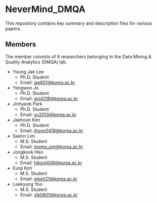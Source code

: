 # NeverMind_DMQA
This repository contains key summary and description files for various papers.

## Members
The member consists of 8 researchers belonging to the Data Mining & Quality Analytics (DMQA) lab.

* Young Jae Lee
  * Ph.D. Student
  * Email: jae601@korea.ac.kr
* Yongwon Jo
  * Ph.D. Student
  * Email: gyj4318@korea.ac.kr
* Jinhyeok Park
  * Ph.D. Student
  * Email: vc2013@korea.ac.kr
* Jaehoon Kim
  * Ph.D. Student
  * Email: jhoon0418@korea.ac.kr
* Saerin Lim
  * M.S. Student
  * Email: momo_om@korea.ac.kr
* Jongkook Heo
  * M.S. Student
  * Email: hjksol406@korea.ac.kr
* Eunji Koh
  * M.S. Student
  * Email: ejkoh21@korea.ac.kr
* Leekyung Yoo
  * M.S. Student
  * Email: ylk0801@korea.ac.kr
